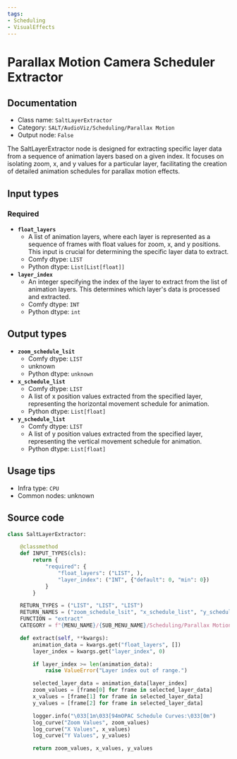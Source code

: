 ```yaml
---
tags:
- Scheduling
- VisualEffects
---
```


# Parallax Motion Camera Scheduler Extractor
## Documentation
- Class name: `SaltLayerExtractor`
- Category: `SALT/AudioViz/Scheduling/Parallax Motion`
- Output node: `False`

The SaltLayerExtractor node is designed for extracting specific layer data from a sequence of animation layers based on a given index. It focuses on isolating zoom, x, and y values for a particular layer, facilitating the creation of detailed animation schedules for parallax motion effects.
## Input types
### Required
- **`float_layers`**
    - A list of animation layers, where each layer is represented as a sequence of frames with float values for zoom, x, and y positions. This input is crucial for determining the specific layer data to extract.
    - Comfy dtype: `LIST`
    - Python dtype: `List[List[float]]`
- **`layer_index`**
    - An integer specifying the index of the layer to extract from the list of animation layers. This determines which layer's data is processed and extracted.
    - Comfy dtype: `INT`
    - Python dtype: `int`
## Output types
- **`zoom_schedule_lsit`**
    - Comfy dtype: `LIST`
    - unknown
    - Python dtype: `unknown`
- **`x_schedule_list`**
    - Comfy dtype: `LIST`
    - A list of x position values extracted from the specified layer, representing the horizontal movement schedule for animation.
    - Python dtype: `List[float]`
- **`y_schedule_list`**
    - Comfy dtype: `LIST`
    - A list of y position values extracted from the specified layer, representing the vertical movement schedule for animation.
    - Python dtype: `List[float]`
## Usage tips
- Infra type: `CPU`
- Common nodes: unknown


## Source code
```python
class SaltLayerExtractor:

    @classmethod
    def INPUT_TYPES(cls):
        return {
            "required": {
                "float_layers": ("LIST", ),
                "layer_index": ("INT", {"default": 0, "min": 0})
            }
        }

    RETURN_TYPES = ("LIST", "LIST", "LIST")
    RETURN_NAMES = ("zoom_schedule_lsit", "x_schedule_list", "y_schedule_list")
    FUNCTION = "extract"
    CATEGORY = f"{MENU_NAME}/{SUB_MENU_NAME}/Scheduling/Parallax Motion"

    def extract(self, **kwargs):
        animation_data = kwargs.get("float_layers", [])
        layer_index = kwargs.get("layer_index", 0)

        if layer_index >= len(animation_data):
            raise ValueError("Layer index out of range.")

        selected_layer_data = animation_data[layer_index]
        zoom_values = [frame[0] for frame in selected_layer_data]
        x_values = [frame[1] for frame in selected_layer_data]
        y_values = [frame[2] for frame in selected_layer_data]

        logger.info("\033[1m\033[94mOPAC Schedule Curves:\033[0m")
        log_curve("Zoom Values", zoom_values)
        log_curve("X Values", x_values)
        log_curve("Y Values", y_values)

        return zoom_values, x_values, y_values

```
